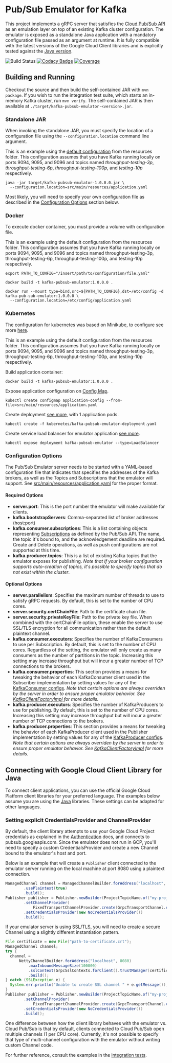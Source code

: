 # Pub/Sub Emulator for Kafka

This project implements a gRPC server that satisfies the [Cloud Pub/Sub 
API](https://cloud.google.com/pubsub/docs/reference/rpc/google.pubsub.v1#index) as an emulation 
layer on top of an existing Kafka cluster configuration. The emulator is exposed as a standalone
Java application with a mandatory configuration file passed as an argument at runtime. It is fully
compatible with the latest versions of the Google Cloud Client libraries and is explicitly tested
against the [Java version](https://googlecloudplatform.github.io/google-cloud-java/).

![Build Status](https://travis-ci.org/GoogleCloudPlatform/kafka-pubsub-emulator.svg?branch=master)
[![Codacy Badge](https://api.codacy.com/project/badge/Grade/c8fc8355ad014dfdb6f709f161f325b7)](https://app.codacy.com/app/prodonjs/kafka-pubsub-emulator?utm_source=github.com&utm_medium=referral&utm_content=GoogleCloudPlatform/kafka-pubsub-emulator&utm_campaign=badger)
[![Coverage](https://codecov.io/gh/GoogleCloudPlatform/kafka-pubsub-emulator/branch/master/graph/badge.svg)](https://codecov.io/gh/GoogleCloudPlatform/kafka-pubsub-emulator)

## Building and Running
Checkout the source and then build the self-contained JAR with `mvn package`. If you wish to run the
integration test suite, which starts an in-memory Kafka cluster, run `mvn verify`. 
The self-contained JAR is then available at `./target/kafka-pubsub-emulator-<version>.jar`.

### Standalone JAR
When invoking the standalone JAR, you must specify the location of a configuration file using
the `--configuration.location` command line argument.

This is an example using the [default configuration](./src/main/resources/application.yaml)
from the resources folder. This configuration assumes that you have Kafka running locally on ports
9094, 9095, and 9096 and topics named *throughput-testing-3p*, *throughput-testing-6p*, 
*throughput-testing-100p*, and *testing-10p* respectively.
```
java -jar target/kafka-pubsub-emulator-1.0.0.0.jar \
  --configuration.location=src/main/resources/application.yaml
```

Most likely, you will need to specify your own configuration file as described in the
 [Configuration Options](#configuration-options) section below.

### Docker

To execute docker container, you must provide a volume with configuration file.

This is an example using the default configuration from the resources folder. This configuration assumes that you have Kafka running locally on ports 9094, 9095, and 9096 and topics named throughput-testing-3p, throughput-testing-6p, throughput-testing-100p, and testing-10p respectively.

```
export PATH_TO_CONFIG="/insert/path/to/configuration/file.yaml"

docker build -t kafka-pubsub-emulator:1.0.0.0 .

docker run --mount type=bind,src=${PATH_TO_CONFIG},dst=/etc/config -d kafka-pub-sub-emulator:1.0.0.0 \
  --configuration.location=/etc/config/application.yaml
```

### Kubernetes

The configuration for kubernetes was based on Minikube, to configure see more [here](https://kubernetes.io/docs/tutorials/stateless-application/hello-minikube/).

This is an example using the default configuration from the resources folder. This configuration assumes that you have Kafka running locally on ports 9094, 9095, and 9096 and topics named throughput-testing-3p, throughput-testing-6p, throughput-testing-100p, and testing-10p respectively.

Build application container:
```
docker build -t kafka-pubsub-emulator:1.0.0.0 .
```
Expose application configuration on [Config Map](https://kubernetes.io/docs/tasks/configure-pod-container/configure-pod-configmap/).
```
kubectl create configmap application-config --from-file=src/main/resources/application.yaml 
```
Create deployment [see more](https://kubernetes.io/docs/concepts/workloads/controllers/deployment/), with 1 application pods. 
```
kubectl create -f kubernetes/kafka-pubsub-emulator-deployment.yaml
```
Create service load balancer for emulator application [see more](https://kubernetes.io/docs/tasks/access-application-cluster/create-external-load-balancer/). 
```
kubectl expose deployment kafka-pubsub-emulator --type=LoadBalancer
```

### Configuration Options
The Pub/Sub Emulator server needs to be started with a YAML-based configuration file that indicates
that specifies the addresses of the Kafka brokers, as well as the Topics and Subscriptions that
the emulator will support. See 
[src/main/resources/application.yaml](./src/main/resources/application.yaml) for the proper format.

#### Required Options
- **server.port**: This is the port number the emulator will make available for clients. 
- **kafka.bootstrapServers**: Comma-separated list of broker addresses (host:port)
- **kafka.consumer.subscriptions**: This is a list containing objects representing 
[Subscriptions](https://cloud.google.com/pubsub/docs/reference/rpc/google.pubsub.v1#google.pubsub.v1.Subscription)
as defined by the Pub/Sub API. The name, the topic it's bound to, and the acknowledgement deadline
are required. Create and Delete operations, as well as push configurations are not supported at this
time.
- **kafka.producer.topics**: This is a list of existing Kafka topics that the emulator exposes for
publishing. *Note that if your broker configuration supports auto-creation of topics, it's possible
to specify topics that do not exist within the cluster*.

#### Optional Options
- **server.parallelism**: Specifies the maximum number of threads to use to satisfy gRPC requests. 
By default, this is set to the number of CPU cores.
- **server.security.certChainFile**: Path to the certificate chain file.
- **server.security.privateKeyFile**: Path to the private key file. When combined with the 
certChainFile option, these enable the server to use SSL/TLS encryption for all communication rather
than the default plaintext channel.
- **kafka.consumer.executors**: Specifies the number of KafkaConsumers to use per Subscription. 
By default, this is set to the number of CPU cores. Regardless of the setting, the emulator will
only create as many consumers as the number of partitions in the topic. Increasing this setting may
increase throughput but will incur a greater number of TCP connections to the brokers.
- **kafka.consumer.properties**: This section provides a means for tweaking the behavior of each
KafkaConsumer client used in the Subscriber implementation by setting values for any of the 
[KafkaConsumer configs](https://kafka.apache.org/documentation/#consumerconfigs). *Note that certain
options are always overriden by the server in order to ensure proper emulator behavior. 
See [KafkaClientFactoryImpl](./src/main/java/com/google/cloud/partners/pubsub/kafka/KafkaClientFactoryImpl.java)
for more details.*
- **kafka.producer.executors**: Specifies the number of KafkaProducers to use for publishing. 
By default, this is set to the number of CPU cores. Increasing this setting may
increase throughput but will incur a greater number of TCP connections to the brokers.
- **kafka.producer.properties**: This section provides a means for tweaking the behavior of each
KafkaProducer client used in the Publisher implementation by setting values for any of the 
[KafkaProducer configs](https://kafka.apache.org/documentation/#producerconfigs). *Note that certain
options are always overriden by the server in order to ensure proper emulator behavior. 
See [KafkaClientFactoryImpl](./src/main/java/com/google/cloud/partners/pubsub/kafka/KafkaClientFactoryImpl.java)
for more details.*

## Connecting with Google Cloud Client Library for Java
To connect client applications, you can use the official Google Cloud Platform client libraries
for your preferred language. The examples below assume you are using the 
[Java](https://github.com/GoogleCloudPlatform/google-cloud-java/tree/master/google-cloud-pubsub) 
libraries. These settings can be adapted for other languages.

### Setting explicit CredentialsProvider and ChannelProvider
By default, the client library attempts to use your Google Cloud Project credentials as explained
in the [Authentication](https://github.com/GoogleCloudPlatform/google-cloud-java#authentication)
docs, and connects to pubsub.googleapis.com. Since the emulator does not run in GCP,
you'll need to specify a custom CredentialsProvider and create a new Channel bound to the emulator's
host and port.

Below is an example that will create a `Publisher` client connected to the emulator server running
on the local machine at port 8080 using a plaintext connection.

```java
ManagedChannel channel = ManagedChannelBuilder.forAddress("localhost", 8080)
        .usePlaintext(true)
        .build();
Publisher publisher = Publisher.newBuilder(ProjectTopicName.of("my-project", "my-topic")
        .setChannelProvider(
            FixedTransportChannelProvider.create(GrpcTransportChannel.create(channel)))
        .setCredentialsProvider(new NoCredentialsProvider())
        .build();
```

If your emulator server is using SSL/TLS, you will need to create a secure Channel using a slightly
different instantiation pattern.

```java
File certificate = new File("path-to-certificate.crt");
ManagedChannel channel;
try {
  channel =
      NettyChannelBuilder.forAddress("localhost", 8080)
          .maxInboundMessageSize(100000)
          .sslContext(GrpcSslContexts.forClient().trustManager(certificate).build())
          .build();
} catch (SSLException e) {
  System.err.println("Unable to create SSL channel " + e.getMessage());
}
Publisher publisher = Publisher.newBuilder(ProjectTopicName.of("my-project", "my-topic")
        .setChannelProvider(
            FixedTransportChannelProvider.create(GrpcTransportChannel.create(channel)))
        .setCredentialsProvider(new NoCredentialsProvider())
        .build();
```

One difference between how the client library behaves with the emulator vs. Cloud Pub/Sub is that
by default, clients connected to Cloud Pub/Sub open multiple channels (1 per CPU core). Currently,
it's not possible to specify that type of multi-channel configuration with the emulator without
writing custom Channel code.

For further reference, consult the examples in the [integration tests](./src/test/java/integration).
